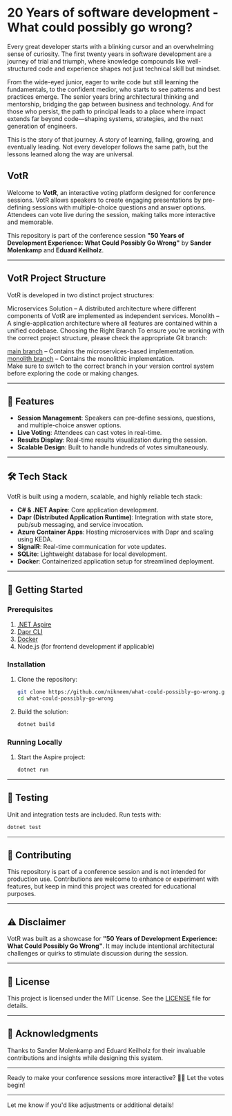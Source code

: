 # 20 Years of software development - What could possibly go wrong?

Every great developer starts with a blinking cursor and an overwhelming sense of curiosity. The first twenty years in software development are a journey of trial and triumph, where knowledge compounds like well-structured code and experience shapes not just technical skill but mindset.

From the wide-eyed junior, eager to write code but still learning the fundamentals, to the confident medior, who starts to see patterns and best practices emerge. The senior years bring architectural thinking and mentorship, bridging the gap between business and technology. And for those who persist, the path to principal leads to a place where impact extends far beyond code—shaping systems, strategies, and the next generation of engineers.

This is the story of that journey. A story of learning, failing, growing, and eventually leading. Not every developer follows the same path, but the lessons learned along the way are universal.

## VotR

Welcome to **VotR**, an interactive voting platform designed for conference sessions. VotR allows speakers to create engaging presentations by pre-defining sessions with multiple-choice questions and answer options. Attendees can vote live during the session, making talks more interactive and memorable.

This repository is part of the conference session **"50 Years of Development Experience: What Could Possibly Go Wrong"** by **Sander Molenkamp** and **Eduard Keilholz**.

---

## VotR Project Structure

VotR is developed in two distinct project structures:

Microservices Solution – A distributed architecture where different components of VotR are implemented as independent services.
Monolith – A single-application architecture where all features are contained within a unified codebase.
Choosing the Right Branch
To ensure you're working with the correct project structure, please check the appropriate Git branch:

[main branch](https://github.com/nikneem/what-could-possibly-go-wrong) – Contains the microservices-based implementation.  
[monolith branch](https://github.com/nikneem/what-could-possibly-go-wrong/tree/modular-monolith) – Contains the monolithic implementation.  
Make sure to switch to the correct branch in your version control system before exploring the code or making changes.

---

## 🎯 Features

- **Session Management**: Speakers can pre-define sessions, questions, and multiple-choice answer options.
- **Live Voting**: Attendees can cast votes in real-time.
- **Results Display**: Real-time results visualization during the session.
- **Scalable Design**: Built to handle hundreds of votes simultaneously.

---

## 🛠️ Tech Stack

VotR is built using a modern, scalable, and highly reliable tech stack:

- **C# & .NET Aspire**: Core application development.
- **Dapr (Distributed Application Runtime)**: Integration with state store, pub/sub messaging, and service invocation.
- **Azure Container Apps**: Hosting microservices with Dapr and scaling using KEDA.
- **SignalR**: Real-time communication for vote updates.
- **SQLite**: Lightweight database for local development.
- **Docker**: Containerized application setup for streamlined deployment.

---

## 🚀 Getting Started

### Prerequisites

1. [.NET Aspire](https://dotnet.microsoft.com/)
2. [Dapr CLI](https://docs.dapr.io/getting-started/install-dapr-cli/)
3. [Docker](https://www.docker.com/)
4. Node.js (for frontend development if applicable)

### Installation

1. Clone the repository:
   ```bash
   git clone https://github.com/nikneem/what-could-possibly-go-wrong.git
   cd what-could-possibly-go-wrong
   ```
2. Build the solution:
   ```bash
   dotnet build
   ```

### Running Locally

1. Start the Aspire project:
   ```bash
   dotnet run
   ```

---

## 🧪 Testing

Unit and integration tests are included. Run tests with:

```bash
dotnet test
```

---

## 🤝 Contributing

This repository is part of a conference session and is not intended for production use. Contributions are welcome to enhance or experiment with features, but keep in mind this project was created for educational purposes.

---

## ⚠️ Disclaimer

VotR was built as a showcase for **"50 Years of Development Experience: What Could Possibly Go Wrong"**. It may include intentional architectural challenges or quirks to stimulate discussion during the session.

---

## 📝 License

This project is licensed under the MIT License. See the [LICENSE](LICENSE) file for details.

---

## 🙌 Acknowledgments

Thanks to Sander Molenkamp and Eduard Keilholz for their invaluable contributions and insights while designing this system.

---

Ready to make your conference sessions more interactive? 🎤✨ Let the votes begin!

---

Let me know if you'd like adjustments or additional details!
